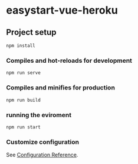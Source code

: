 # easystart-vue-heroku

## Project setup
```
npm install
```

### Compiles and hot-reloads for development
```
npm run serve
```

### Compiles and minifies for production
```
npm run build
```

### running the eviroment
```
npm run start
```

### Customize configuration
See [Configuration Reference](https://cli.vuejs.org/config/).
